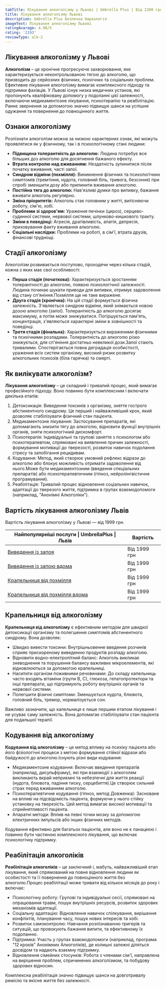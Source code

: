 ```yaml
---
tabTitle: Лікування алкоголізму у Львові | Umbrella Plus | Від 2200 грн
title: Лікування алкоголізму Львові
description: Umbrella Plus Безпечна Наркологія
imageText: Лікування алкоголізму Львові
ratingAvarage: 4.98/5
rating: '2193'
reviewType: alk-2
---
```


## Лікування алкоголізму у Львові

**Алкоголізм** – це хронічне прогресуюче захворювання, яке характеризується неконтрольованою тягою до алкоголю, що призводить до серйозних фізичних, психічних та соціальних проблем. Ефективне лікування алкоголізму вимагає комплексного підходу та підтримки фахівців. У Львові існує низка медичних установ, які пропонують кваліфіковану допомогу у подоланні цієї залежності, включаючи медикаментозне лікування, психотерапію та реабілітацію. Раннє звернення за допомогою значно підвищує шанси на успішне одужання та повернення до повноцінного життя.

## Ознаки алкоголізму

Розпізнати алкоголізм можна за низкою характерних ознак, які можуть проявлятися як у фізичному, так і в психологічному стані людини:

* **Підвищена толерантність до алкоголю:** Людина потребує все більших доз алкоголю для досягнення бажаного ефекту.
* **Втрата контролю над вживанням:** Нездатність зупинитися після початку вживання, часті запої.
* **Синдром відміни (похмілля):** Виникнення фізичних та психологічних симптомів (тремтіння, нудота, головний біль, тривога, безсоння) при спробі зменшити дозу або припинити вживання алкоголю.
* **Постійна тяга до алкоголю:** Нав'язливі думки про випивку, бажання вживати алкоголь регулярно.
* **Зміна пріоритетів:** Алкоголь стає головним у житті, витісняючи роботу, сім'ю, хобі.
* **Проблеми зі здоров'ям:** Ураження печінки (цироз), серцево-судинної системи, нервової системи, шлунково-кишкового тракту.
* **Зміни в поведінці:** Агресія, дратівливість, апатія, депресія, приховування факту вживання алкоголю.
* **Соціальні наслідки:** Проблеми на роботі, в сім'ї, втрата друзів, фінансові труднощі.

## Стадії алкоголізму

Алкоголізм розвивається поступово, проходячи через кілька стадій, кожна з яких має свої особливості:

* **Перша стадія (початкова):** Характеризується зростанням толерантності до алкоголю, появою психологічної залежності. Людина починає шукати приводи для випивки, отримує задоволення від стану сп'яніння.Похмілля ще не таке виражене.
* **Друга стадія (хронічна):** На цій стадії формується фізична залежність. З'являється синдром відміни, який знімається новою дозою алкоголю (запої). Толерантність до алкоголю досягає максимуму, а потім може знижуватися. Погіршується пам'ять, концентрація, з'являються характерні зміни в зовнішності та поведінці.
* **Третя стадія (фінальна):** Характеризується вираженими фізичними та психічними розладами. Толерантність до алкоголю різко знижується, для сп'яніння достатньо невеликої дози.Запої стають тривалими. Спостерігається повна деградація особистості, ураження всіх систем організму, високий ризик розвитку алкогольних психозів (біла гарячка) та смерті.

## Як вилікувати алкоголізм?

**Лікування алкоголізму** – це складний і тривалий процес, який вимагає професійного підходу. Воно повинно бути комплексним і включати декілька етапів:

1. Детоксикація: Виведення токсинів з організму, зняття гострого абстинентного синдрому. Це перший і найважливіший крок, який дозволяє стабілізувати фізичний стан пацієнта.
2. Медикаментозне лікування: Застосування препаратів, які допомагають знизити тягу до алкоголю, відновити функції внутрішніх органів, зняти психологічний дискомфорт.
3. Психотерапія: Індивідуальні та групові заняття з психологом або психотерапевтом, спрямовані на виявлення причин залежності, формування мотивації до тверезості, розвиток навичок подолання стресу та запобігання рецидивам.
4. Кодування: Метод, який створює умовний рефлекс відрази до алкоголю або блокує можливість отримати задоволення від нього.Може бути медикаментозним (введення спеціальних препаратів) або психотерапевтичним (гіпноз, нейролінгвістичне програмування).
5. Реабілітація: Тривалий процес відновлення соціальних навичок, адаптації до тверезого життя, підтримка в групах взаємодопомоги (наприклад, "Анонімні Алкоголіки").

## Вартість лікування алкоголізму Львів

Вартість лікування алкоголізму у Львові — від 1999 грн.

| Найпопулярніші послуги \| UmbrellaPlus \| Львів                                                                 | Вартість     |
| --------------------------------------------------------------------------------------------------------------- | ------------ |
| [Виведення із запоя](https://umbrella-plus.com.ua/uk/lviv/vivod-iz-zapoia-lvov-ua/)                             | Від 1999 грн |
| [Виведення із запою вдома](https://umbrella-plus.com.ua/uk/lviv/vivod-iz-zapoia-na-domy-lv%D1%96v-ua/)          | Від 1999 грн |
| [Крапельниця від похмілля](https://umbrella-plus.com.ua/uk/lviv/kapelnica_ot_alkogola_lvov/)                    | Від 1999 грн |
| [Крапельниця від похмілля вдома](https://umbrella-plus.com.ua/uk/lviv/kapelnica_ot_alkogola_na-domy-lv%D1%96v/) | Від 1999 грн |

## Крапельниця від алкоголізму

**Крапельниця від алкоголізму** є ефективним методом для швидкої детоксикації організму та полегшення симптомів абстинентного синдрому. Вона дозволяє:

* Швидко вивести токсини: Внутрішньовенне введення розчинів сприяє прискореному виведенню продуктів розпаду алкоголю.
* Відновити водно-електролітний баланс: Алкоголь викликає зневоднення та порушення балансу важливих мікроелементів, які відновлюються за допомогою крапельниці.
* Наситити організм поживними речовинами: До складу капельниць часто входять вітаміни (групи В, С), глюкоза, гепатопротектори та інші препарати, що підтримують роботу внутрішніх органів та нервової системи.
* Полегшити фізичні симптоми: Зменшується нудота, блювота, головний біль, тремор, нормалізується сон.

Важливо зазначити, що капельниця є лише першим етапом лікування і не усуває саму залежність. Вона допомагає стабілізувати стан пацієнта для подальшої терапії.

## Кодування від алкоголізму

**Кодування від алкоголізму** – це метод впливу на психіку пацієнта або його фізіологічні процеси з метою формування стійкої відрази або байдужості до алкоголю.Існують різні види кодування:

* Медикаментозне кодування: Включає введення препаратів (наприклад, дисульфіраму), які при взаємодії з алкоголем викликають вкрай неприємні та небезпечні для життя реакції (нудота, блювота, падіння тиску, серцебиття).Це створює сильний страх перед вживанням алкоголю.
* Психотерапевтичне кодування (гіпноз, метод Довженка): Засноване на впливі на підсвідомість пацієнта, формуючи у нього стійку установку на тверезість. Цей метод вимагає високої мотивації та сприйнятливості пацієнта.
* Апаратні методи: Вплив на певні точки мозку за допомогою електричних імпульсів або інших фізичних методів.

Кодування ефективно для багатьох пацієнтів, але воно не є панацеєю і повинно бути частиною комплексного лікування, що включає психологічну підтримку.

## Реабілітація алкоголіків

**Реабілітація алкоголіків** – це заключний і, мабуть, найважливіший етап лікування, який спрямований на повне відновлення людини як особистості та її повернення до повноцінного життя без алкоголю.Процес реабілітації може тривати від кількох місяців до року і включає:

* Психологічну роботу: Групові та індивідуальні сесії, спрямовані на опрацювання травм, пошук внутрішніх ресурсів, розвиток здорових механізмів адаптації.
* Соціальну адаптацію: Відновлення навичок спілкування, вирішення конфліктів, планування часу, пошук нових інтересів та хобі.
* Розвиток самоконтролю: Навчання розпізнаванню тригерів та ситуацій, що провокують бажання випити, та ефективному їх подоланню.
* Підтримка: Участь у групах взаємодопомоги (наприклад, програма "12 кроків" Анонімних Алкоголіків), де колишні залежні діляться досвідом та надають взаємну підтримку.
* Відновлення сімейних стосунків: Робота з членами сім'ї, направлена на вирішення проблем, спричинених алкоголізмом, та побудову здорових відносин.

Комплексна реабілітація значно підвищує шанси на довготривалу ремісію та якісне життя без залежності.
